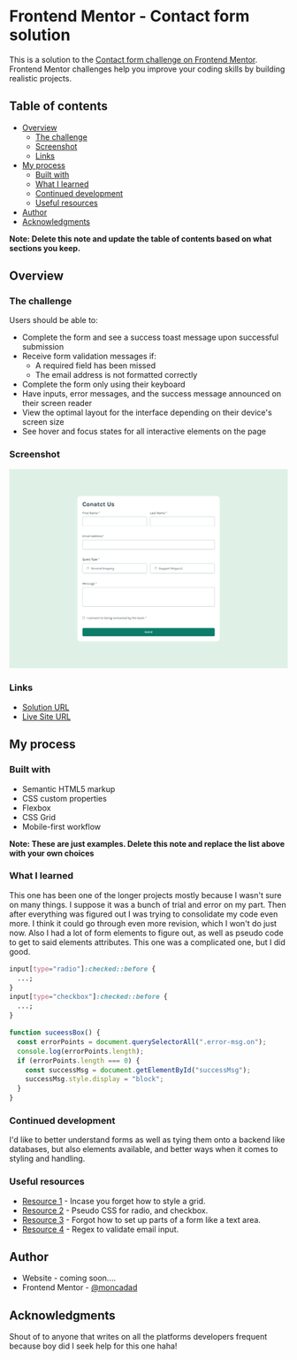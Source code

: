 # Frontend Mentor - Contact form solution

This is a solution to the [Contact form challenge on Frontend Mentor](https://www.frontendmentor.io/challenges/contact-form--G-hYlqKJj). Frontend Mentor challenges help you improve your coding skills by building realistic projects.

## Table of contents

- [Overview](#overview)
  - [The challenge](#the-challenge)
  - [Screenshot](#screenshot)
  - [Links](#links)
- [My process](#my-process)
  - [Built with](#built-with)
  - [What I learned](#what-i-learned)
  - [Continued development](#continued-development)
  - [Useful resources](#useful-resources)
- [Author](#author)
- [Acknowledgments](#acknowledgments)

**Note: Delete this note and update the table of contents based on what sections you keep.**

## Overview

### The challenge

Users should be able to:

- Complete the form and see a success toast message upon successful submission
- Receive form validation messages if:
  - A required field has been missed
  - The email address is not formatted correctly
- Complete the form only using their keyboard
- Have inputs, error messages, and the success message announced on their screen reader
- View the optimal layout for the interface depending on their device's screen size
- See hover and focus states for all interactive elements on the page

### Screenshot

![](./screenshot.png)

### Links

- [Solution URL](https://www.frontendmentor.io/solutions/contact-form-main-VLDIQW3y4r)
- [Live Site URL](https://unique-mochi-f53687.netlify.app/)

## My process

### Built with

- Semantic HTML5 markup
- CSS custom properties
- Flexbox
- CSS Grid
- Mobile-first workflow

**Note: These are just examples. Delete this note and replace the list above with your own choices**

### What I learned

This one has been one of the longer projects mostly because I wasn't sure on many things. I suppose it was a bunch of trial and error on my part. Then after everything was figured out I was trying to consolidate my code even more. I think it could go through even more revision, which I won't do just now. Also I had a lot of form elements to figure out, as well as pseudo code to get to said elements attributes. This one was a complicated one, but I did good.

```css
input[type="radio"]:checked::before {
  ...;
}
input[type="checkbox"]:checked::before {
  ...;
}
```

```js
function suceessBox() {
  const errorPoints = document.querySelectorAll(".error-msg.on");
  console.log(errorPoints.length);
  if (errorPoints.length === 0) {
    const successMsg = document.getElementById("successMsg");
    successMsg.style.display = "block";
  }
}
```

### Continued development

I'd like to better understand forms as well as tying them onto a backend like databases, but also elements available, and better ways when it comes to styling and handling.

### Useful resources

- [Resource 1](https://developer.mozilla.org/en-US/docs/Learn_web_development/Core/CSS_layout/Grids) - Incase you forget how to style a grid.
- [Resource 2](https://stackoverflow.com/questions/23167637/is-it-possible-to-change-the-color-of-selected-radio-buttons-center-circle) - Pseudo CSS for radio, and checkbox.
- [Resource 3](https://developer.mozilla.org/en-US/docs/Web/HTML/Element/textarea) - Forgot how to set up parts of a form like a text area.
- [Resource 4](https://www.geeksforgeeks.org/how-to-validate-email-address-using-regexp-in-javascript/) - Regex to validate email input.

## Author

- Website - coming soon....
- Frontend Mentor - [@moncadad](https://www.frontendmentor.io/profile/moncadad)

## Acknowledgments

Shout of to anyone that writes on all the platforms developers frequent because boy did I seek help for this one haha!
